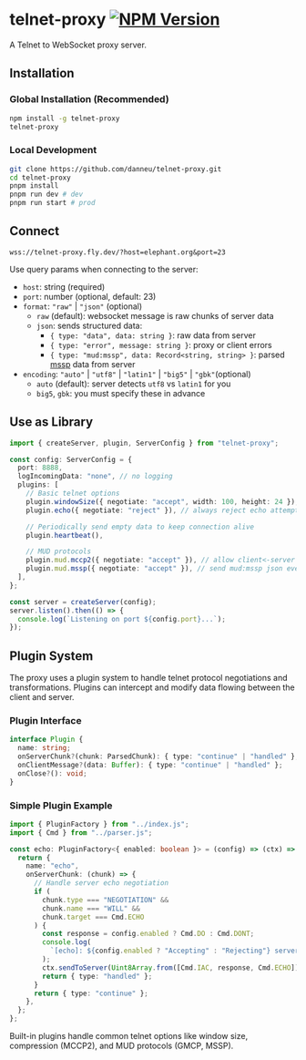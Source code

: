 # telnet-proxy [![NPM Version](https://img.shields.io/npm/v/telnet-proxy)](https://www.npmjs.com/package/telnet-proxy)

A Telnet to WebSocket proxy server.

## Installation

### Global Installation (Recommended)

```sh
npm install -g telnet-proxy
telnet-proxy
```

### Local Development

```sh
git clone https://github.com/danneu/telnet-proxy.git
cd telnet-proxy
pnpm install
pnpm run dev # dev
pnpm run start # prod
```

## Connect

```
wss://telnet-proxy.fly.dev/?host=elephant.org&port=23
```

Use query params when connecting to the server:

- `host`: string (required)
- `port`: number (optional, default: 23)
- `format`: `"raw"` | `"json"` (optional)
  - `raw` (default): websocket message is raw chunks of server data
  - `json`: sends structured data:
    - `{ type: "data", data: string }`: raw data from server
    - `{ type: "error", message: string }`: proxy or client errors
    - `{ type: "mud:mssp", data: Record<string, string> }`: parsed [mssp](https://tintin.mudhalla.net/protocols/mssp/) data from server
- `encoding`: `"auto"` | `"utf8"` | `"latin1"` | `"big5"` | `"gbk"`(optional)
  - `auto` (default): server detects `utf8` vs `latin1` for you
  - `big5`, `gbk`: you must specify these in advance

## Use as Library

```typescript
import { createServer, plugin, ServerConfig } from "telnet-proxy";

const config: ServerConfig = {
  port: 8888,
  logIncomingData: "none", // no logging
  plugins: [
    // Basic telnet options
    plugin.windowSize({ negotiate: "accept", width: 100, height: 24 }),
    plugin.echo({ negotiate: "reject" }), // always reject echo attempts

    // Periodically send empty data to keep connection alive
    plugin.heartbeat(),

    // MUD protocols
    plugin.mud.mccp2({ negotiate: "accept" }), // allow client<-server zlib compression
    plugin.mud.mssp({ negotiate: "accept" }), // send mud:mssp json events to client (when format=json)
  ],
};

const server = createServer(config);
server.listen().then(() => {
  console.log(`Listening on port ${config.port}...`);
});
```

## Plugin System

The proxy uses a plugin system to handle telnet protocol negotiations and transformations. Plugins can intercept and modify data flowing between the client and server.

### Plugin Interface

```typescript
interface Plugin {
  name: string;
  onServerChunk?(chunk: ParsedChunk): { type: "continue" | "handled" };
  onClientMessage?(data: Buffer): { type: "continue" | "handled" };
  onClose?(): void;
}
```

### Simple Plugin Example

```typescript
import { PluginFactory } from "../index.js";
import { Cmd } from "../parser.js";

const echo: PluginFactory<{ enabled: boolean }> = (config) => (ctx) => {
  return {
    name: "echo",
    onServerChunk: (chunk) => {
      // Handle server echo negotiation
      if (
        chunk.type === "NEGOTIATION" &&
        chunk.name === "WILL" &&
        chunk.target === Cmd.ECHO
      ) {
        const response = config.enabled ? Cmd.DO : Cmd.DONT;
        console.log(
          `[echo]: ${config.enabled ? "Accepting" : "Rejecting"} server echo`,
        );
        ctx.sendToServer(Uint8Array.from([Cmd.IAC, response, Cmd.ECHO]));
        return { type: "handled" };
      }
      return { type: "continue" };
    },
  };
};
```

Built-in plugins handle common telnet options like window size, compression (MCCP2), and MUD protocols (GMCP, MSSP).
